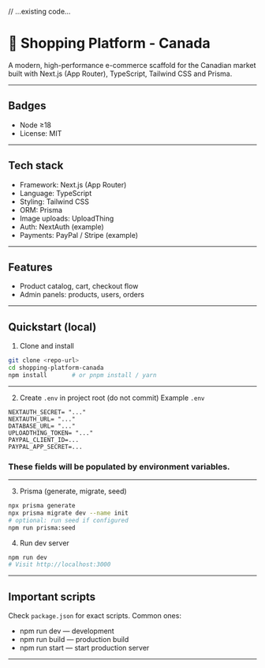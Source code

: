 // ...existing code...
# 🛒 Shopping Platform - Canada

A modern, high-performance e-commerce scaffold for the Canadian market built with Next.js (App Router), TypeScript, Tailwind CSS and Prisma.

---

## Badges

- Node ≥18
- License: MIT
---

## Tech stack

- Framework: Next.js (App Router)
- Language: TypeScript
- Styling: Tailwind CSS
- ORM: Prisma
- Image uploads: UploadThing
- Auth: NextAuth (example)
- Payments: PayPal / Stripe (example)

---

## Features

- Product catalog, cart, checkout flow
- Admin panels: products, users, orders
---

## Quickstart (local)

1. Clone and install
```bash
git clone <repo-url>
cd shopping-platform-canada
npm install       # or pnpm install / yarn
```

---
2. Create `.env` in project root (do not commit)
Example `.env`
```
NEXTAUTH_SECRET= "..."
NEXTAUTH_URL= "..."
DATABASE_URL= "..."
UPLOADTHING_TOKEN= "..."
PAYPAL_CLIENT_ID=... 
PAYPAL_APP_SECRET=...
```
### These fields will be populated by environment variables.
---
3. Prisma (generate, migrate, seed)
```bash
npx prisma generate
npx prisma migrate dev --name init
# optional: run seed if configured
npm run prisma:seed
```

4. Run dev server
```bash
npm run dev
# Visit http://localhost:3000
```

---

## Important scripts

Check `package.json` for exact scripts. Common ones:
- npm run dev — development
- npm run build — production build
- npm run start — start production server
---